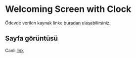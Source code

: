 # Welcoming Screen with Clock
Ödevde verilen kaynak linke [buradan](https://drive.google.com/drive/folders/1lghWp2-iPxySOsYxTYoE-mIvvC2waI3g) ulaşabilirsiniz.

## Sayfa görüntüsü
Canlı [link](https://ravevy.github.io/patika.dev-frontend-odev/javascript-1/)